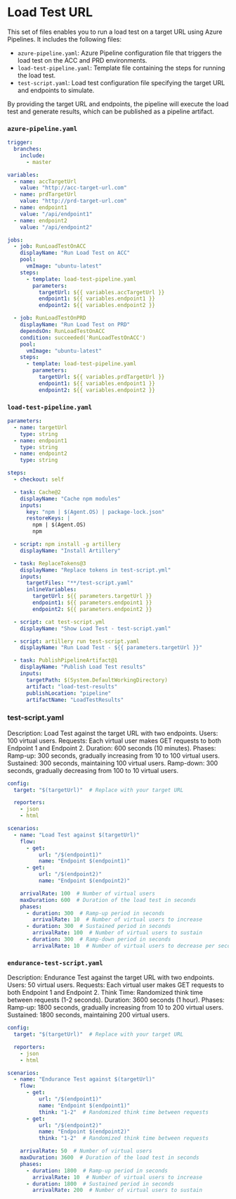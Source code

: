 # Load Test URL

This set of files enables you to run a load test on a target URL using Azure Pipelines. It includes the following files:

- `azure-pipeline.yaml`: Azure Pipeline configuration file that triggers the load test on the ACC and PRD environments.
- `load-test-pipeline.yaml`: Template file containing the steps for running the load test.
- `test-script.yaml`: Load test configuration file specifying the target URL and endpoints to simulate.

By providing the target URL and endpoints, the pipeline will execute the load test and generate results, which can be
published as a pipeline artifact.

### `azure-pipeline.yaml`

```yaml
trigger:
  branches:
    include:
      - master

variables:
  - name: accTargetUrl
    value: "http://acc-target-url.com"
  - name: prdTargetUrl
    value: "http://prd-target-url.com"
  - name: endpoint1
    value: "/api/endpoint1"
  - name: endpoint2
    value: "/api/endpoint2"

jobs:
  - job: RunLoadTestOnACC
    displayName: "Run Load Test on ACC"
    pool:
      vmImage: "ubuntu-latest"
    steps:
      - template: load-test-pipeline.yaml
        parameters:
          targetUrl: ${{ variables.accTargetUrl }}
          endpoint1: ${{ variables.endpoint1 }}
          endpoint2: ${{ variables.endpoint2 }}

  - job: RunLoadTestOnPRD
    displayName: "Run Load Test on PRD"
    dependsOn: RunLoadTestOnACC
    condition: succeeded('RunLoadTestOnACC')
    pool:
      vmImage: "ubuntu-latest"
    steps:
      - template: load-test-pipeline.yaml
        parameters:
          targetUrl: ${{ variables.prdTargetUrl }}
          endpoint1: ${{ variables.endpoint1 }}
          endpoint2: ${{ variables.endpoint2 }}
```

### `load-test-pipeline.yaml`

```yaml
parameters:
  - name: targetUrl
    type: string
  - name: endpoint1
    type: string
  - name: endpoint2
    type: string

steps:
  - checkout: self

  - task: Cache@2
    displayName: "Cache npm modules"
    inputs:
      key: "npm | $(Agent.OS) | package-lock.json"
      restoreKeys: |
        npm | $(Agent.OS)
        npm

  - script: npm install -g artillery
    displayName: "Install Artillery"

  - task: ReplaceTokens@3
    displayName: "Replace tokens in test-script.yml"
    inputs:
      targetFiles: "**/test-script.yaml"
      inlineVariables:
        targetUrl: ${{ parameters.targetUrl }}
        endpoint1: ${{ parameters.endpoint1 }}
        endpoint2: ${{ parameters.endpoint2 }}

  - script: cat test-script.yml
    displayName: "Show Load Test - test-script.yaml"

  - script: artillery run test-script.yaml
    displayName: "Run Load Test - ${{ parameters.targetUrl }}"

  - task: PublishPipelineArtifact@1
    displayName: "Publish Load Test results"
    inputs:
      targetPath: $(System.DefaultWorkingDirectory)
      artifact: "load-test-results"
      publishLocation: "pipeline"
      artifactName: "LoadTestResults"

```

### test-script.yaml

Description: Load Test against the target URL with two endpoints.
Users: 100 virtual users.
Requests: Each virtual user makes GET requests to both Endpoint 1 and Endpoint 2.
Duration: 600 seconds (10 minutes).
Phases:
Ramp-up: 300 seconds, gradually increasing from 10 to 100 virtual users.
Sustained: 300 seconds, maintaining 100 virtual users.
Ramp-down: 300 seconds, gradually decreasing from 100 to 10 virtual users.

```yaml
config:
  target: "$(targetUrl)"  # Replace with your target URL

  reporters:
    - json
    - html

scenarios:
  - name: "Load Test against $(targetUrl)"
    flow:
      - get:
          url: "/$(endpoint1)"
          name: "Endpoint $(endpoint1)"
      - get:
          url: "/$(endpoint2)"
          name: "Endpoint $(endpoint2)"

    arrivalRate: 100  # Number of virtual users
    maxDuration: 600  # Duration of the load test in seconds
    phases:
      - duration: 300  # Ramp-up period in seconds
        arrivalRate: 10  # Number of virtual users to increase
      - duration: 300  # Sustained period in seconds
        arrivalRate: 100  # Number of virtual users to sustain
      - duration: 300  # Ramp-down period in seconds
        arrivalRate: 10  # Number of virtual users to decrease per second
```


### `endurance-test-script.yaml`

Description: Endurance Test against the target URL with two endpoints.
Users: 50 virtual users.
Requests: Each virtual user makes GET requests to both Endpoint 1 and Endpoint 2.
Think Time: Randomized think time between requests (1-2 seconds).
Duration: 3600 seconds (1 hour).
Phases:
Ramp-up: 1800 seconds, gradually increasing from 10 to 200 virtual users.
Sustained: 1800 seconds, maintaining 200 virtual users.

```yaml
config:
  target: "$(targetUrl)"  # Replace with your target URL

  reporters:
    - json
    - html

scenarios:
  - name: "Endurance Test against $(targetUrl)"
    flow:
      - get:
          url: "/$(endpoint1)"
          name: "Endpoint $(endpoint1)"
          think: "1-2"  # Randomized think time between requests
      - get:
          url: "/$(endpoint2)"
          name: "Endpoint $(endpoint2)"
          think: "1-2"  # Randomized think time between requests

    arrivalRate: 50  # Number of virtual users
    maxDuration: 3600  # Duration of the load test in seconds
    phases:
      - duration: 1800  # Ramp-up period in seconds
        arrivalRate: 10  # Number of virtual users to increase
      - duration: 1800  # Sustained period in seconds
        arrivalRate: 200  # Number of virtual users to sustain
```